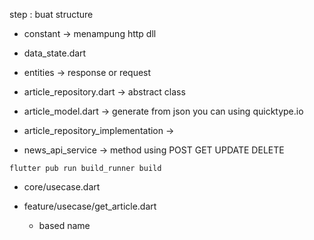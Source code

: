 step : 
buat structure
- constant -> menampung http dll

- data_state.dart

- entities -> response or request 

- article_repository.dart -> abstract class

- article_model.dart -> generate from json you can using quicktype.io

- article_repository_implementation -> 

- news_api_service -> method using POST GET UPDATE DELETE

```
flutter pub run build_runner build
```

- core/usecase.dart

- feature/usecase/get_article.dart
    - based name 